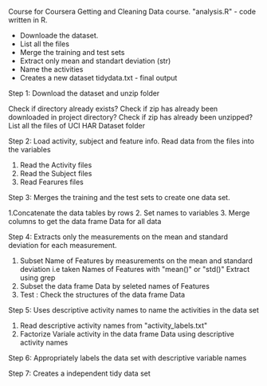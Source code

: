 Course for Coursera Getting and Cleaning Data course. "analysis.R" - code written in R.
* Downloade the dataset. 
* List all the files 
* Merge the training and test sets
* Extract only mean and standart deviation (str)
* Name the activities
* Creates a new dataset
tidydata.txt - final output

Step 1: Download the dataset and unzip folder

Check if directory already exists?
Check if zip has already been downloaded in project directory?
Check if zip has already been unzipped?
List all the files of UCI HAR Dataset folder
	
Step 2: Load activity, subject and feature info.
Read data from the files into the variables
1. Read the Activity files
2. Read the Subject files
3. Read Fearures files

Step 3: Merges the training and the test sets to create one data set.

1.Concatenate the data tables by rows
2. Set names to variables
3. Merge columns to get the data frame Data for all data

Step 4: Extracts only the measurements on the mean and standard deviation for each measurement.
1. Subset Name of Features by measurements on the mean and standard deviation
i.e taken Names of Features with "mean()" or "std()"
Extract using grep
2. Subset the data frame Data by seleted names of Features
3. Test : Check the structures of the data frame Data

Step 5: Uses descriptive activity names to name the activities in the data set
1. Read descriptive activity names from "activity_labels.txt"
2. Factorize Variale activity in the data frame Data using descriptive activity names

Step 6: Appropriately labels the data set with descriptive variable names

Step 7: Creates a independent tidy data set